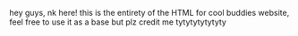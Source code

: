 hey guys, nk here! this is the entirety of the HTML for cool buddies website, feel free to use it as a base but plz credit me tytytytytytyty

